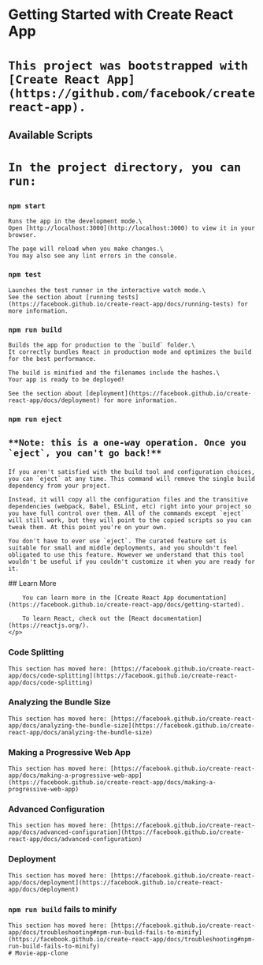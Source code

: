 # Getting Started with Create React App

<h1>

    This project was bootstrapped with [Create React App](https://github.com/facebook/create-react-app).

</h1>

## Available Scripts
<h1>

    In the project directory, you can run:
</h1>

### `npm start`
<p>

    Runs the app in the development mode.\
    Open [http://localhost:3000](http://localhost:3000) to view it in your browser.
    
    The page will reload when you make changes.\
    You may also see any lint errors in the console.
</p>

### `npm test`
<p>

    Launches the test runner in the interactive watch mode.\
    See the section about [running tests](https://facebook.github.io/create-react-app/docs/running-tests) for more information.
</p>

### `npm run build`
<p>

    Builds the app for production to the `build` folder.\
    It correctly bundles React in production mode and optimizes the build for the best performance.
    
    The build is minified and the filenames include the hashes.\
    Your app is ready to be deployed!
    
    See the section about [deployment](https://facebook.github.io/create-react-app/docs/deployment) for more information.
</p>

### `npm run eject`
<h2>

    **Note: this is a one-way operation. Once you `eject`, you can't go back!**
</h2>
<p>

    
    If you aren't satisfied with the build tool and configuration choices, you can `eject` at any time. This command will remove the single build dependency from your project.
    
    Instead, it will copy all the configuration files and the transitive dependencies (webpack, Babel, ESLint, etc) right into your project so you have full control over them. All of the commands except `eject` will still work, but they will point to the copied scripts so you can tweak them. At this point you're on your own.
    
    You don't have to ever use `eject`. The curated feature set is suitable for small and middle deployments, and you shouldn't feel obligated to use this feature. However we understand that this tool wouldn't be useful if you couldn't customize it when you are ready for it.
    
</p>
    ## Learn More
    <p>

        You can learn more in the [Create React App documentation](https://facebook.github.io/create-react-app/docs/getting-started).
        
        To learn React, check out the [React documentation](https://reactjs.org/).
    </p>

### Code Splitting
<p>

    This section has moved here: [https://facebook.github.io/create-react-app/docs/code-splitting](https://facebook.github.io/create-react-app/docs/code-splitting)
</p>

### Analyzing the Bundle Size
<p>

    This section has moved here: [https://facebook.github.io/create-react-app/docs/analyzing-the-bundle-size](https://facebook.github.io/create-react-app/docs/analyzing-the-bundle-size)
</p>

### Making a Progressive Web App
<p>
    
    This section has moved here: [https://facebook.github.io/create-react-app/docs/making-a-progressive-web-app](https://facebook.github.io/create-react-app/docs/making-a-progressive-web-app)
</p>

### Advanced Configuration
<p>

    This section has moved here: [https://facebook.github.io/create-react-app/docs/advanced-configuration](https://facebook.github.io/create-react-app/docs/advanced-configuration)
</p>

### Deployment
<p>

    This section has moved here: [https://facebook.github.io/create-react-app/docs/deployment](https://facebook.github.io/create-react-app/docs/deployment)
</p>

### `npm run build` fails to minify
<p>

    This section has moved here: [https://facebook.github.io/create-react-app/docs/troubleshooting#npm-run-build-fails-to-minify](https://facebook.github.io/create-react-app/docs/troubleshooting#npm-run-build-fails-to-minify)
    #   M o v i e - a p p - c l o n e 
     
     
</p>
